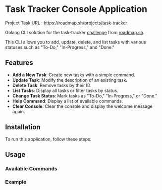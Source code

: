 # Task Tracker Console Application
Project Task URL : https://roadmap.sh/projects/task-tracker

Golang CLI solution for the task-tracker [challenge](https://roadmap.sh/projects/task-tracker) from [roadmap.sh](https://roadmap.sh/).

This CLI allows you to add, update, delete, and list tasks with various statuses such as "To-Do," "In-Progress," and "Done."

## Features

- **Add a New Task**: Create new tasks with a simple command.
- **Update Task**: Modify the description of an existing task.
- **Delete Task**: Remove tasks by their ID.
- **List Tasks**: Display all tasks or filter tasks by status.
- **Change Task Status**: Mark tasks as "To-Do," "In-Progress," or "Done."
- **Help Command**: Display a list of available commands.
- **Clear Console**: Clear the console and display the welcome message again.

## Installation

To run this application, follow these steps:

## Usage

###  Available Commands

### Example